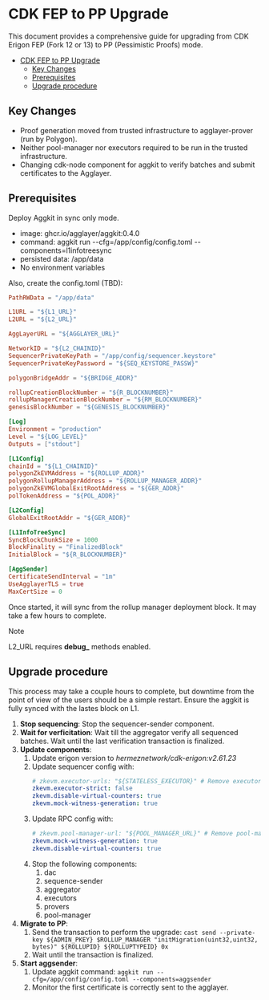 # CDK FEP to PP Upgrade

This document provides a comprehensive guide for upgrading from CDK Erigon FEP (Fork 12 or 13) to PP (Pessimistic Proofs) mode.

- [CDK FEP to PP Upgrade](#cdk-fep-to-pp-upgrade)
  - [Key Changes](#key-changes)
  - [Prerequisites](#prerequisites)
  - [Upgrade procedure](#upgrade-procedure)

## Key Changes
- Proof generation moved from trusted infrastructure to agglayer-prover (run by Polygon).
- Neither pool-manager nor executors required to be run in the trusted infrastructure.
- Changing cdk-node component for aggkit to verify batches and submit certificates to the Agglayer.

## Prerequisites

Deploy Aggkit in sync only mode.

* image: ghcr.io/agglayer/aggkit:0.4.0
* command: aggkit run --cfg=/app/config/config.toml --components=l1infotreesync
* persisted data: /app/data
* No environment variables

Also, create the config.toml (TBD):
```toml
PathRWData = "/app/data"

L1URL = "${L1_URL}"
L2URL = "${L2_URL}"

AggLayerURL = "${AGGLAYER_URL}"

NetworkID = "${L2_CHAINID}"
SequencerPrivateKeyPath = "/app/config/sequencer.keystore"
SequencerPrivateKeyPassword = "${SEQ_KEYSTORE_PASSW}"

polygonBridgeAddr = "${BRIDGE_ADDR}"

rollupCreationBlockNumber = "${R_BLOCKNUMBER}"
rollupManagerCreationBlockNumber = "${RM_BLOCKNUMBER}"
genesisBlockNumber = "${GENESIS_BLOCKNUMBER}"

[Log]
Environment = "production"
Level = "${LOG_LEVEL}"
Outputs = ["stdout"]

[L1Config]
chainId = "${L1_CHAINID}"
polygonZkEVMAddress = "${ROLLUP_ADDR}"
polygonRollupManagerAddress = "${ROLLUP_MANAGER_ADDR}"
polygonZkEVMGlobalExitRootAddress = "${GER_ADDR}"
polTokenAddress = "${POL_ADDR}"

[L2Config]
GlobalExitRootAddr = "${GER_ADDR}"

[L1InfoTreeSync]
SyncBlockChunkSize = 1000
BlockFinality = "FinalizedBlock"
InitialBlock = "${R_BLOCKNUMBER}"

[AggSender]
CertificateSendInterval = "1m"
UseAgglayerTLS = true
MaxCertSize = 0
```

Once started, it will sync from the rollup manager deployment block. It may take a few hours to complete.

> [!NOTE]
> L2_URL requires **debug_** methods enabled.

## Upgrade procedure

This process may take a couple hours to complete, but downtime from the point of view of the users should be a simple restart. Ensure the aggkit is fully synced with the lastes block on L1.

1. **Stop sequencing**: Stop the sequencer-sender component.
2. **Wait for verficitation**: Wait till the aggregator verify all sequenced batches. Wait until the last verification transaction is finalized.
3. **Update components**:
   1. Update erigon version to _hermeznetwork/cdk-erigon:v2.61.23_
   2. Update sequencer config with:
      ```yaml
      # zkevm.executor-urls: "${STATELESS_EXECUTOR}" # Remove executors
      zkevm.executor-strict: false
      zkevm.disable-virtual-counters: true
      zkevm.mock-witness-generation: true
      ```
   3. Update RPC config with:
      ```yaml
      # zkevm.pool-manager-url: "${POOL_MANAGER_URL}" # Remove pool-manager-url
      zkevm.mock-witness-generation: true
      zkevm.disable-virtual-counters: true
      ```
   4. Stop the following components:
      1. dac
      2. sequence-sender
      3. aggregator
      4. executors
      5. provers
      6. pool-manager
4. **Migrate to PP**:
   1. Send the transaction to perform the upgrade: `cast send --private-key ${ADMIN_PKEY} $ROLLUP_MANAGER "initMigration(uint32,uint32, bytes)" ${ROLLUPID} ${ROLLUPTYPEID} 0x`
   2. Wait until the transaction is finalized.
5. **Start aggsender**:
   1. Update aggkit command: `aggkit run --cfg=/app/config/config.toml --components=aggsender`
   2. Monitor the first certificate is correctly sent to the agglayer.
